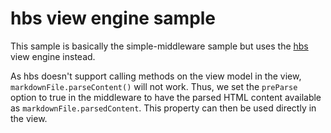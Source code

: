 # hbs view engine sample

This sample is basically the simple-middleware sample but uses the [hbs](https://github.com/donpark/hbs) view engine instead.

As hbs doesn't support calling methods on the view model in the view, `markdownFile.parseContent()` will not work.  Thus, we set the
`preParse` option to true in the middleware to have the parsed HTML content available as `markdownFile.parsedContent`.  This property can
then be used directly in the view.
